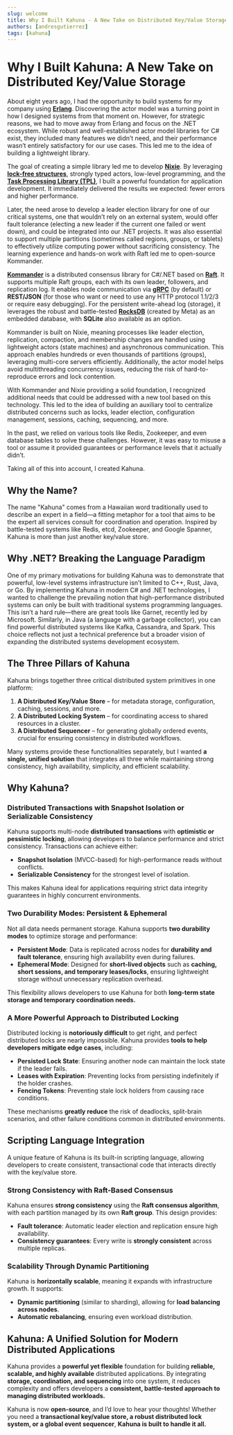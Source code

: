 ```yaml
---
slug: welcome
title: Why I Built Kahuna - A New Take on Distributed Key/Value Storage 
authors: [andresgutierrez]
tags: [kahuna]
---
```


# Why I Built Kahuna: A New Take on Distributed Key/Value Storage  

About eight years ago, I had the opportunity to build systems for my company using **[Erlang](https://www.erlang.org/)**. Discovering the actor model was a turning point in how I designed systems from that moment on. However, for strategic reasons, we had to move away from Erlang and focus on the .NET ecosystem. While robust and well-established actor model libraries for C# exist, they included many features we didn’t need, and their performance wasn’t entirely satisfactory for our use cases. 
This led me to the idea of building a lightweight library.

The goal of creating a simple library led me to develop **[Nixie](https://github.com/andresgutierrez/nixie)**. By leveraging **[lock-free structures](https://learn.microsoft.com/en-us/dotnet/standard/collections/thread-safe/)**, strongly typed actors, low-level programming, and the **[Task Processing Library (TPL)](https://learn.microsoft.com/en-us/dotnet/standard/parallel-programming/task-parallel-library-tpl)**, I built a powerful foundation for application development. It immediately delivered the results we expected: fewer errors and higher performance.

Later, the need arose to develop a leader election library for one of our critical systems, one that wouldn’t rely on an external system, would offer fault tolerance (electing a new leader if the current one failed or went down), and could be integrated into our .NET projects. It was also essential to support multiple partitions (sometimes called regions, groups, or tablets) to effectively utilize computing power without sacrificing consistency. The learning experience and hands-on work with Raft led me to open-source Kommander.

**[Kommander](https://github.com/andresgutierrez/kommander)** is a distributed consensus library for C#/.NET based on **[Raft](https://raft.github.io/)**. It supports multiple Raft groups, each with its own leader, followers, and replication log. It enables node communication via **[gRPC](https://grpc.io/)** (by default) or **REST/JSON** (for those who want or need to use any HTTP protocol 1.1/2/3 or require easy debugging). For the persistent write-ahead log (storage), it leverages the robust and battle-tested **[RocksDB](https://rocksdb.org/)** (created by Meta) as an embedded database, with **SQLite** also available as an option.

Kommander is built on Nixie, meaning processes like leader election, replication, compaction, and membership changes are handled using lightweight actors (state machines) and asynchronous communication. This approach enables hundreds or even thousands of partitions (groups), leveraging multi-core servers efficiently. Additionally, the actor model helps avoid multithreading concurrency issues, reducing the risk of hard-to-reproduce errors and lock contention.

With Kommander and Nixie providing a solid foundation, I recognized additional needs that could be addressed with a new tool based on this technology. This led to the idea of building an auxiliary tool to centralize distributed concerns such as locks, leader election, configuration management, sessions, caching, sequencing, and more.

In the past, we relied on various tools like Redis, Zookeeper, and even database tables to solve these challenges. However, it was easy to misuse a tool or assume it provided guarantees or performance levels that it actually didn’t.

Taking all of this into account, I created Kahuna.

## Why the Name?

The name "Kahuna" comes from a Hawaiian word traditionally used to describe an expert in a field—a fitting metaphor for a tool that aims to be the expert all services consult for coordination and operation. Inspired by battle-tested systems like Redis, etcd, Zookeeper, and Google Spanner, Kahuna is more than just another key/value store.

## Why .NET? Breaking the Language Paradigm

One of my primary motivations for building Kahuna was to demonstrate that powerful, low-level systems infrastructure isn’t limited to C++, Rust, Java, or Go. By implementing Kahuna in modern C# and .NET technologies, I wanted to challenge the prevailing notion that high-performance distributed systems can only be built with traditional systems programming languages. This isn’t a hard rule—there are great tools like Garnet, recently led by Microsoft. Similarly, in Java (a language with a garbage collector), you can find powerful distributed systems like Kafka, Cassandra, and Spark. This choice reflects not just a technical preference but a broader vision of expanding the distributed systems development ecosystem.

## The Three Pillars of Kahuna

Kahuna brings together three critical distributed system primitives in one platform:  

1. **A Distributed Key/Value Store** – for metadata storage, configuration, caching, sessions, and more.  
2. **A Distributed Locking System** – for coordinating access to shared resources in a cluster.  
3. **A Distributed Sequencer** – for generating globally ordered events, crucial for ensuring consistency in distributed workflows.  

Many systems provide these functionalities separately, but I wanted **a single, unified solution** that integrates all three while maintaining strong consistency, high availability, simplicity, and efficient scalability.

## Why Kahuna?  

### **Distributed Transactions with Snapshot Isolation or Serializable Consistency**  
Kahuna supports multi-node **distributed transactions** with **optimistic or pessimistic locking**, allowing developers to balance performance and strict consistency. Transactions can achieve either:  
- **Snapshot Isolation** (MVCC-based) for high-performance reads without conflicts.  
- **Serializable Consistency** for the strongest level of isolation.  

This makes Kahuna ideal for applications requiring strict data integrity guarantees in highly concurrent environments.

### **Two Durability Modes: Persistent & Ephemeral**  
Not all data needs permanent storage. Kahuna supports **two durability modes** to optimize storage and performance:  

- **Persistent Mode**: Data is replicated across nodes for **durability and fault tolerance**, ensuring high availability even during failures.  
- **Ephemeral Mode**: Designed for **short-lived objects** such as **caching, short sessions, and temporary leases/locks**, ensuring lightweight storage without unnecessary replication overhead.  

This flexibility allows developers to use Kahuna for both **long-term state storage and temporary coordination needs.**

### **A More Powerful Approach to Distributed Locking**  
Distributed locking is **notoriously difficult** to get right, and perfect distributed locks are nearly impossible. Kahuna provides **tools to help developers mitigate edge cases**, including:  

- **Persisted Lock State**: Ensuring another node can maintain the lock state if the leader fails.  
- **Leases with Expiration**: Preventing locks from persisting indefinitely if the holder crashes.  
- **Fencing Tokens**: Preventing stale lock holders from causing race conditions.  

These mechanisms **greatly reduce** the risk of deadlocks, split-brain scenarios, and other failure conditions common in distributed environments.

## **Scripting Language Integration**  
A unique feature of Kahuna is its built-in scripting language, allowing developers to create consistent, transactional code that interacts directly with the key/value store.

### **Strong Consistency with Raft-Based Consensus**  
Kahuna ensures **strong consistency** using the **Raft consensus algorithm**, with each partition managed by its own **Raft group**. This design provides:  

- **Fault tolerance**: Automatic leader election and replication ensure high availability.  
- **Consistency guarantees**: Every write is **strongly consistent** across multiple replicas.  

### **Scalability Through Dynamic Partitioning**  
Kahuna is **horizontally scalable**, meaning it expands with infrastructure growth. It supports:  

- **Dynamic partitioning** (similar to sharding), allowing for **load balancing across nodes**.  
- **Automatic rebalancing**, ensuring even workload distribution.  

## Kahuna: A Unified Solution for Modern Distributed Applications  

Kahuna provides a **powerful yet flexible** foundation for building **reliable, scalable, and highly available** distributed applications. By integrating **storage, coordination, and sequencing** into one system, it reduces complexity and offers developers a **consistent, battle-tested approach to managing distributed workloads.**

Kahuna is now **open-source**, and I’d love to hear your thoughts! Whether you need a **transactional key/value store, a robust distributed lock system, or a global event sequencer**, **Kahuna is built to handle it all.**

